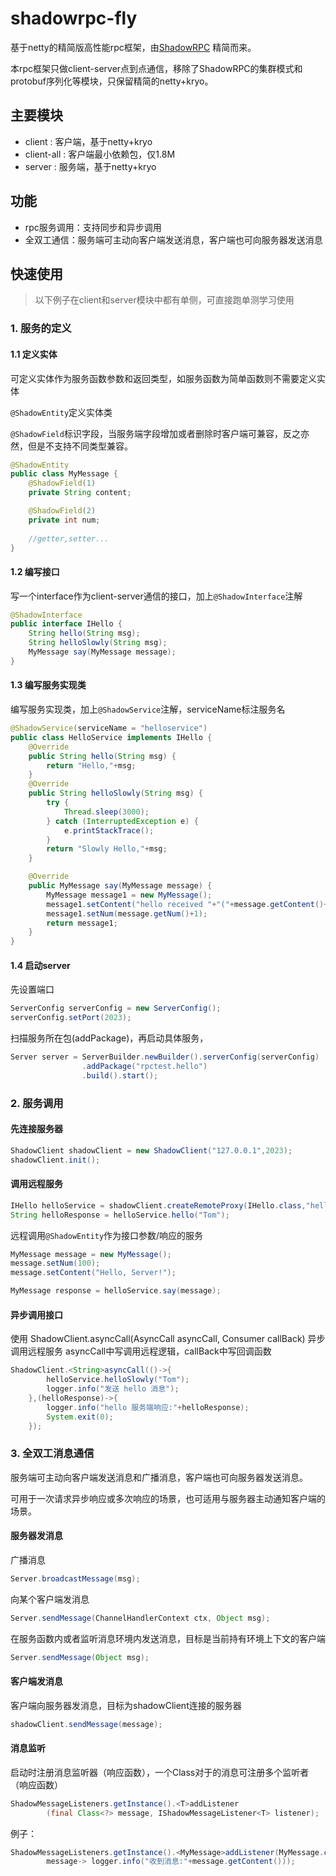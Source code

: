 # shadowrpc-fly

基于netty的精简版高性能rpc框架，由[ShadowRPC](https://github.com/Liubsyy/ShadowRPC) 精简而来。

本rpc框架只做client-server点到点通信，移除了ShadowRPC的集群模式和protobuf序列化等模块，只保留精简的netty+kryo。

## 主要模块
- client : 客户端，基于netty+kryo
- client-all : 客户端最小依赖包，仅1.8M
- server : 服务端，基于netty+kryo

## 功能
- rpc服务调用：支持同步和异步调用
- 全双工通信：服务端可主动向客户端发送消息，客户端也可向服务器发送消息


## 快速使用

> 以下例子在client和server模块中都有单侧，可直接跑单测学习使用

### 1. 服务的定义

#### 1.1 定义实体

可定义实体作为服务函数参数和返回类型，如服务函数为简单函数则不需要定义实体

`@ShadowEntity`定义实体类

`@ShadowField`标识字段，当服务端字段增加或者删除时客户端可兼容，反之亦然，但是不支持不同类型兼容。

```java
@ShadowEntity
public class MyMessage {
    @ShadowField(1)
    private String content;

    @ShadowField(2)
    private int num;
    
    //getter,setter...
}
```

#### 1.2 编写接口

写一个interface作为client-server通信的接口，加上`@ShadowInterface`注解

```java
@ShadowInterface
public interface IHello {
    String hello(String msg);
    String helloSlowly(String msg);
    MyMessage say(MyMessage message);
}
```

#### 1.3 编写服务实现类

编写服务实现类，加上`@ShadowService`注解，serviceName标注服务名

```java
@ShadowService(serviceName = "helloservice")
public class HelloService implements IHello {
    @Override
    public String hello(String msg) {
        return "Hello,"+msg;
    }
    @Override
    public String helloSlowly(String msg) {
        try {
            Thread.sleep(3000);
        } catch (InterruptedException e) {
            e.printStackTrace();
        }
        return "Slowly Hello,"+msg;
    }

    @Override
    public MyMessage say(MyMessage message) {
        MyMessage message1 = new MyMessage();
        message1.setContent("hello received "+"("+message.getContent()+")");
        message1.setNum(message.getNum()+1);
        return message1;
    }
}
```

#### 1.4 启动server

先设置端口
```java
ServerConfig serverConfig = new ServerConfig();
serverConfig.setPort(2023);
```

扫描服务所在包(addPackage)，再启动具体服务，
```java
Server server = ServerBuilder.newBuilder().serverConfig(serverConfig)
                .addPackage("rpctest.hello")
                .build().start();
```


### 2. 服务调用

#### 先连接服务器
```java
ShadowClient shadowClient = new ShadowClient("127.0.0.1",2023);
shadowClient.init();
```

#### 调用远程服务
```java
IHello helloService = shadowClient.createRemoteProxy(IHello.class,"helloservice");
String helloResponse = helloService.hello("Tom");
```

远程调用`@ShadowEntity`作为接口参数/响应的服务
```java
MyMessage message = new MyMessage();
message.setNum(100);
message.setContent("Hello, Server!");

MyMessage response = helloService.say(message);
```

#### 异步调用接口
使用 ShadowClient.asyncCall(AsyncCall asyncCall, Consumer<T> callBack) 异步调用远程服务
asyncCall中写调用远程逻辑，callBack中写回调函数

```java
ShadowClient.<String>asyncCall(()->{
        helloService.helloSlowly("Tom");
        logger.info("发送 hello 消息");
    },(helloResponse)->{
        logger.info("hello 服务端响应:"+helloResponse);
        System.exit(0);
    });
```

### 3. 全双工消息通信

服务端可主动向客户端发送消息和广播消息，客户端也可向服务器发送消息。

可用于一次请求异步响应或多次响应的场景，也可适用与服务器主动通知客户端的场景。

#### 服务器发消息

广播消息
```java
Server.broadcastMessage(msg);
```

向某个客户端发消息
```java
Server.sendMessage(ChannelHandlerContext ctx, Object msg);
```

在服务函数内或者监听消息环境内发送消息，目标是当前持有环境上下文的客户端
```java
Server.sendMessage(Object msg);
```

#### 客户端发消息

客户端向服务器发消息，目标为shadowClient连接的服务器
```java
shadowClient.sendMessage(message);
```

#### 消息监听
启动时注册消息监听器（响应函数），一个Class对于的消息可注册多个监听者（响应函数）

```java
ShadowMessageListeners.getInstance().<T>addListener
        (final Class<?> message, IShadowMessageListener<T> listener);
```

例子：
```java
ShadowMessageListeners.getInstance().<MyMessage>addListener(MyMessage.class,
        message-> logger.info("收到消息:"+message.getContent()));
```




